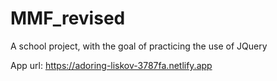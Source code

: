 # MMF_revised
A school project, with the goal of practicing the use of JQuery

App url: https://adoring-liskov-3787fa.netlify.app